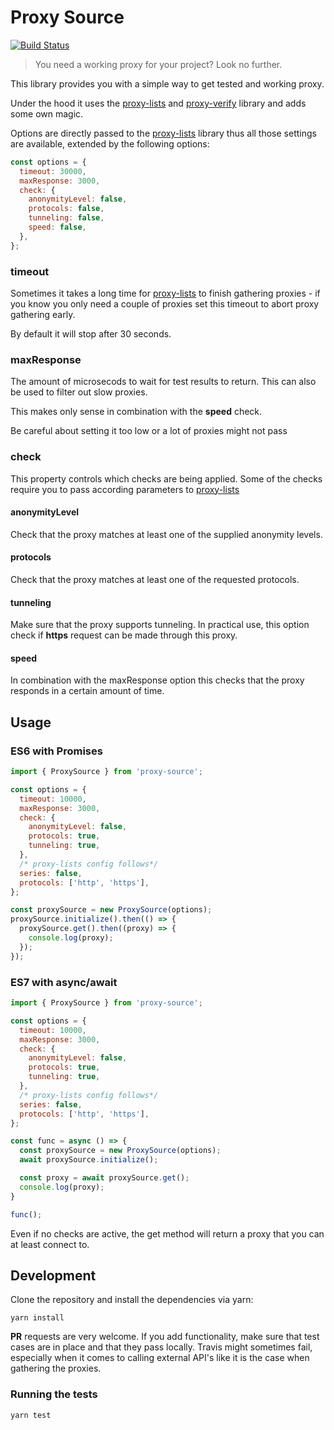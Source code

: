# Proxy Source
[![Build Status](https://travis-ci.org/stylesuxx/proxy-source.svg?branch=master)](https://travis-ci.org/stylesuxx/proxy-source)

> You need a working proxy for your project? Look no further.

This library provides you with a simple way to get tested and working proxy.

Under the hood it uses the [proxy-lists](https://github.com/chill117/proxy-lists) and [proxy-verify]() library and adds some own magic.

Options are directly passed to the [proxy-lists](https://github.com/chill117/proxy-lists) library thus all those settings are available, extended by the following options:

```js
const options = {
  timeout: 30000,
  maxResponse: 3000,
  check: {
    anonymityLevel: false,
    protocols: false,
    tunneling: false,
    speed: false,
  },
};
```

### timeout
Sometimes it takes a long time for [proxy-lists](https://github.com/chill117/proxy-lists) to finish gathering proxies - if you know you only need a couple of proxies set this timeout to abort proxy gathering early.

By default it will stop after 30 seconds.

### maxResponse
The amount of microsecods to wait for test results to return. This can also be used to filter out slow proxies.

This makes only sense in combination with the **speed** check.

Be careful about setting it too low or a lot of proxies might not pass

### check
This property controls which checks are being applied. Some of the checks require you to pass according parameters to [proxy-lists](https://github.com/chill117/proxy-lists)

#### anonymityLevel
Check that the proxy matches at least one of the supplied anonymity levels.

#### protocols
Check that the proxy matches at least one of the requested protocols.

#### tunneling
Make sure that the proxy supports tunneling. In practical use, this option check if **https** request can be made through this proxy.

#### speed
In combination with the maxResponse option this checks that the proxy responds in a certain amount of time.

## Usage
### ES6 with Promises
```js
import { ProxySource } from 'proxy-source';

const options = {
  timeout: 10000,
  maxResponse: 3000,
  check: {
    anonymityLevel: false,
    protocols: true,
    tunneling: true,
  },
  /* proxy-lists config follows*/
  series: false,
  protocols: ['http', 'https'],
};

const proxySource = new ProxySource(options);
proxySource.initialize().then(() => {
  proxySource.get().then((proxy) => {
    console.log(proxy);
  });
});
```

### ES7 with async/await
```js
import { ProxySource } from 'proxy-source';

const options = {
  timeout: 10000,
  maxResponse: 3000,
  check: {
    anonymityLevel: false,
    protocols: true,
    tunneling: true,
  },
  /* proxy-lists config follows*/
  series: false,
  protocols: ['http', 'https'],
};

const func = async () => {
  const proxySource = new ProxySource(options);
  await proxySource.initialize();

  const proxy = await proxySource.get();
  console.log(proxy);
}

func();
```

Even if no checks are active, the get method will return a proxy that you can at least connect to.

## Development
Clone the repository and install the dependencies via yarn:

    yarn install

**PR** requests are very welcome. If you add functionality, make sure that test cases are in place and that they pass locally. Travis might sometimes fail, especially when it comes to calling external API's like it is the case when gathering the proxies.

### Running the tests

    yarn test
